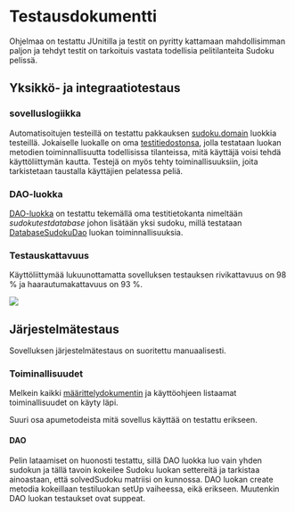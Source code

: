 # Testausdokumentti

Ohjelmaa on testattu JUnitilla ja testit on pyritty kattamaan mahdollisimman paljon ja tehdyt testit on tarkoituis vastata todellisia pelitilanteita Sudoku pelissä.

## Yksikkö- ja integraatiotestaus

### sovelluslogiikka

Automatisoitujen testeillä on testattu pakkauksen [sudoku.domain](https://github.com/sebazai/ot-harjoitustyo/tree/master/sudoku/src/test/java/sudoku/domain) luokkia testeillä. Jokaiselle luokalle on oma [testitiedostonsa](https://github.com/sebazai/ot-harjoitustyo/tree/master/sudoku/src/test/java/sudoku/domain), jolla testataan luokan metodien toiminnallisuutta todellisissa tilanteissa, mitä käyttäjä voisi tehdä käyttöliittymän kautta. Testejä on myös tehty toiminallisuuksiin, joita tarkistetaan taustalla käyttäjien pelatessa peliä.

### DAO-luokka

[DAO-luokka](https://github.com/sebazai/ot-harjoitustyo/blob/master/sudoku/src/test/java/sudoku/dao/DatabaseSudokuDaoTest.java) on testattu tekemällä oma testitietokanta nimeltään _sudokutestdatabase_ johon lisätään yksi sudoku, millä testataan [DatabaseSudokuDao](https://github.com/sebazai/ot-harjoitustyo/blob/master/sudoku/src/main/java/sudoku/dao/DatabaseSudokuDao.java) luokan toiminnallisuuksia.

### Testauskattavuus

Käyttöliittymää lukuunottamatta sovelluksen testauksen rivikattavuus on 98 % ja haarautumakattavuus on 93 %.

<img src="https://github.com/sebazai/ot-harjoitustyo/blob/master/documentation/kuvat/testikattavuuslatest.png">

## Järjestelmätestaus

Sovelluksen järjestelmätestaus on suoritettu manuaalisesti.

### Toiminallisuudet

Melkein kaikki [määrittelydokumentin](https://github.com/sebazai/ot-harjoitustyo/blob/master/documentation/vaatimusmaarittely.md) ja käyttöohjeen listaamat toiminallisuudet on käyty läpi.

Suuri osa apumetodeista mitä sovellus käyttää on testattu erikseen. 

#### DAO

Pelin lataamiset on huonosti testattu, sillä DAO luokka luo vain yhden sudokun ja tällä tavoin kokeilee Sudoku luokan settereitä ja tarkistaa ainoastaan, että solvedSudoku matriisi on kunnossa. DAO luokan create metodia kokeillaan testiluokan setUp vaiheessa, eikä erikseen. Muutenkin DAO luokan testaukset ovat suppeat.

